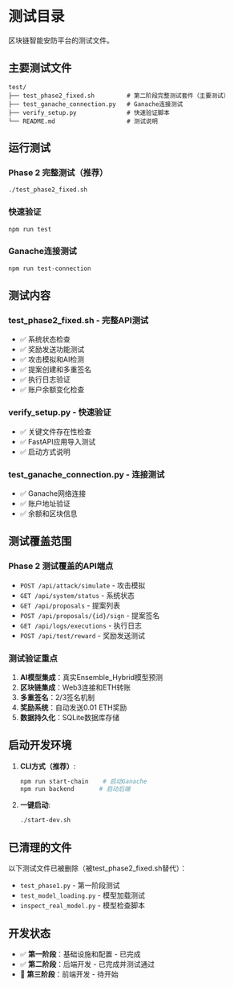 # 测试目录

区块链智能安防平台的测试文件。

## 主要测试文件

```
test/
├── test_phase2_fixed.sh         # 第二阶段完整测试套件（主要测试）
├── test_ganache_connection.py   # Ganache连接测试
├── verify_setup.py              # 快速验证脚本
└── README.md                    # 测试说明
```

## 运行测试

### Phase 2 完整测试（推荐）
```bash
./test_phase2_fixed.sh
```

### 快速验证
```bash
npm run test
```

### Ganache连接测试
```bash
npm run test-connection
```

## 测试内容

### test_phase2_fixed.sh - 完整API测试
- ✅ 系统状态检查
- ✅ 奖励发送功能测试
- ✅ 攻击模拟和AI检测
- ✅ 提案创建和多重签名
- ✅ 执行日志验证
- ✅ 账户余额变化检查

### verify_setup.py - 快速验证
- ✅ 关键文件存在性检查
- ✅ FastAPI应用导入测试
- ✅ 启动方式说明

### test_ganache_connection.py - 连接测试
- ✅ Ganache网络连接
- ✅ 账户地址验证
- ✅ 余额和区块信息

## 测试覆盖范围

### Phase 2 测试覆盖的API端点
- `POST /api/attack/simulate` - 攻击模拟
- `GET /api/system/status` - 系统状态
- `GET /api/proposals` - 提案列表
- `POST /api/proposals/{id}/sign` - 提案签名
- `GET /api/logs/executions` - 执行日志
- `POST /api/test/reward` - 奖励发送测试

### 测试验证重点
1. **AI模型集成**：真实Ensemble_Hybrid模型预测
2. **区块链集成**：Web3连接和ETH转账
3. **多重签名**：2/3签名机制
4. **奖励系统**：自动发送0.01 ETH奖励
5. **数据持久化**：SQLite数据库存储

## 启动开发环境

1. **CLI方式（推荐）**:
   ```bash
   npm run start-chain    # 启动Ganache
   npm run backend       # 启动后端
   ```

2. **一键启动**:
   ```bash
   ./start-dev.sh
   ```

## 已清理的文件

以下测试文件已被删除（被test_phase2_fixed.sh替代）：
- `test_phase1.py` - 第一阶段测试
- `test_model_loading.py` - 模型加载测试
- `inspect_real_model.py` - 模型检查脚本

## 开发状态

- ✅ **第一阶段**：基础设施和配置 - 已完成
- ✅ **第二阶段**：后端开发 - 已完成并测试通过
- 🔄 **第三阶段**：前端开发 - 待开始